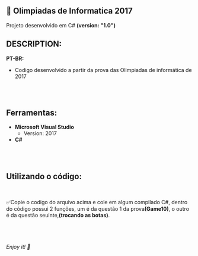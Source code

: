 ﻿## 👾 Olimpiadas de Informatica 2017
Projeto desenvolvido em C# <b>(version: "1.0")</b>
<br />


## DESCRIPTION:
**PT-BR:**
</br>
* Codigo desenvolvido a partir da prova das Olimpiadas de informática de 2017

<br />
<br />

## Ferramentas:
* **Microsoft Visual Studio**
  * Version: 2017
* **C#**
<br />
<br />

## Utilizando o código:
<br />

✅Copie o codigo do arquivo acima e cole em algum compilado C#, dentro do código possui 2 funções, um é da questão 1 da prova<b>(Game10)</b>, o outro é da questão seuinte,<b>(trocando as botas)</b>.

<br/>
<br/>


###### Enjoy it! 🤘
